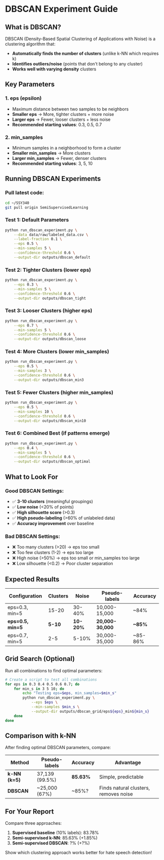 # DBSCAN Experiment Guide

## What is DBSCAN?

DBSCAN (Density-Based Spatial Clustering of Applications with Noise) is a clustering algorithm that:
- **Automatically finds the number of clusters** (unlike k-NN which requires k)
- **Identifies outliers/noise** (points that don't belong to any cluster)
- **Works well with varying density** clusters

## Key Parameters

### **1. eps (epsilon)**
- Maximum distance between two samples to be neighbors
- **Smaller eps** → More, tighter clusters + more noise
- **Larger eps** → Fewer, looser clusters + less noise
- **Recommended starting values**: 0.3, 0.5, 0.7

### **2. min_samples**
- Minimum samples in a neighborhood to form a cluster
- **Smaller min_samples** → More clusters
- **Larger min_samples** → Fewer, denser clusters
- **Recommended starting values**: 3, 5, 10

## Running DBSCAN Experiments

### Pull latest code:
```bash
cd ~/SSY340
git pull origin SemiSupervisedLearning
```

### **Test 1: Default Parameters**
```bash
python run_dbscan_experiment.py \
    --data data/raw/labeled_data.csv \
    --label-fraction 0.1 \
    --eps 0.5 \
    --min-samples 5 \
    --confidence-threshold 0.6 \
    --output-dir outputs/dbscan_default
```

### **Test 2: Tighter Clusters (lower eps)**
```bash
python run_dbscan_experiment.py \
    --eps 0.3 \
    --min-samples 5 \
    --confidence-threshold 0.6 \
    --output-dir outputs/dbscan_tight
```

### **Test 3: Looser Clusters (higher eps)**
```bash
python run_dbscan_experiment.py \
    --eps 0.7 \
    --min-samples 5 \
    --confidence-threshold 0.6 \
    --output-dir outputs/dbscan_loose
```

### **Test 4: More Clusters (lower min_samples)**
```bash
python run_dbscan_experiment.py \
    --eps 0.5 \
    --min-samples 3 \
    --confidence-threshold 0.6 \
    --output-dir outputs/dbscan_min3
```

### **Test 5: Fewer Clusters (higher min_samples)**
```bash
python run_dbscan_experiment.py \
    --eps 0.5 \
    --min-samples 10 \
    --confidence-threshold 0.6 \
    --output-dir outputs/dbscan_min10
```

### **Test 6: Combined Best (if patterns emerge)**
```bash
python run_dbscan_experiment.py \
    --eps 0.4 \
    --min-samples 5 \
    --confidence-threshold 0.6 \
    --output-dir outputs/dbscan_optimal
```

## What to Look For

### **Good DBSCAN Settings:**
- ✅ **3-10 clusters** (meaningful groupings)
- ✅ **Low noise** (<20% of points)
- ✅ **High silhouette score** (>0.3)
- ✅ **High pseudo-labeling** (>60% of unlabeled data)
- ✅ **Accuracy improvement** over baseline

### **Bad DBSCAN Settings:**
- ❌ Too many clusters (>20) → eps too small
- ❌ Too few clusters (1-2) → eps too large
- ❌ High noise (>50%) → eps too small or min_samples too large
- ❌ Low silhouette (<0.2) → Poor cluster separation

## Expected Results

| Configuration | Clusters | Noise | Pseudo-labels | Accuracy |
|--------------|----------|-------|---------------|----------|
| eps=0.3, min=5 | 15-20 | 30-40% | 10,000-15,000 | ~84% |
| **eps=0.5, min=5** | **5-10** | **10-20%** | **20,000-30,000** | **~85%** |
| eps=0.7, min=5 | 2-5 | 5-10% | 30,000-35,000 | ~85-86% |

## Grid Search (Optional)

Run all combinations to find optimal parameters:

```bash
# Create a script to test all combinations
for eps in 0.3 0.4 0.5 0.6 0.7; do
    for min_s in 3 5 10; do
        echo "Testing eps=$eps, min_samples=$min_s"
        python run_dbscan_experiment.py \
            --eps $eps \
            --min-samples $min_s \
            --output-dir outputs/dbscan_grid/eps${eps}_min${min_s}
    done
done
```

## Comparison with k-NN

After finding optimal DBSCAN parameters, compare:

| Method | Pseudo-labels | Accuracy | Advantage |
|--------|---------------|----------|-----------|
| **k-NN (k=5)** | 37,139 (99.5%) | **85.63%** | Simple, predictable |
| **DBSCAN** | ~25,000 (67%) | ~85%? | Finds natural clusters, removes noise |

## For Your Report

Compare three approaches:
1. **Supervised baseline** (10% labels): 83.78%
2. **Semi-supervised k-NN**: 85.63% (+1.85%)
3. **Semi-supervised DBSCAN**: ?% (+?%)

Show which clustering approach works better for hate speech detection!
